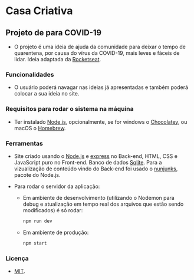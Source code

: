# Casa Criativa

## Projeto de para COVID-19

- O projeto é uma ideia de ajuda da comunidade para deixar o tempo de quarentena, por causa do vírus da COVID-19, mais leves e fáceis de lidar. Ideia adaptada da [Rocketseat](https://rocketseat.com.br/).

### Funcionalidades

- O usuário poderá navagar nas ideias já apresentadas e também poderá colocar a sua ideia no site.

### Requisitos para rodar o sistema na máquina

- Ter instalado [Node.js](http://nodejs.org/), opcionalmente, se for windows o [Chocolatey](https://chocolatey.org/), ou macOS o [Homebrew](https://brew.sh/).

### Ferramentas

- Site criado usando o [Node.js](http://nodejs.org/) e [express](https://www.npmjs.com/package/express) no Back-end, HTML, CSS e JavaScript puro no Front-end. Banco de dados [Sqlite](https://www.sqlite.org/). Para a vizualização de conteúdo vindo do Back-end foi usado o [nunjunks](https://www.npmjs.com/package/nunjucks), pacote do Node.js.

- Para rodar o servidor da aplicação:
  - Em ambiente de desenvolvimento (utilizando o Nodemon para debug e atualização em tempo real dos arquivos que estão sendo modificados) é só rodar:
    ```sh
    npm run dev
    ```
  - Em ambiente de produção:
    ```sh
    npm start
    ```

### Licença

- [MIT](https://github.com/luisdef/node-casa-criativa/blob/master/LICENSE).
